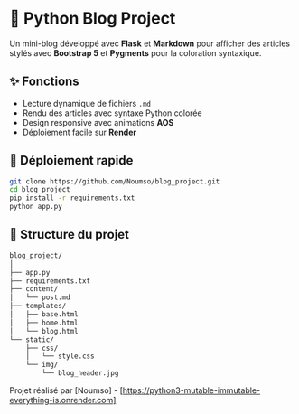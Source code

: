 # 🐍 Python Blog Project

Un mini-blog développé avec **Flask** et **Markdown** pour afficher des articles stylés avec **Bootstrap 5** et **Pygments** pour la coloration syntaxique.

## ✨ Fonctions

- Lecture dynamique de fichiers `.md`
- Rendu des articles avec syntaxe Python colorée
- Design responsive avec animations **AOS**
- Déploiement facile sur **Render**

## 🚀 Déploiement rapide

```bash
git clone https://github.com/Noumso/blog_project.git
cd blog_project
pip install -r requirements.txt
python app.py
```
## 📂 Structure du projet

```bash
blog_project/
│
├── app.py
├── requirements.txt
├── content/
│   └── post.md
├── templates/
│   ├── base.html
│   ├── home.html
│   └── blog.html
└── static/
    ├── css/
    │   └── style.css
    └── img/
        └── blog_header.jpg
```

Projet réalisé par [Noumso] - [https://python3-mutable-immutable-everything-is.onrender.com]